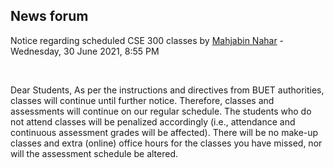 <h2>News forum</h2><a href="https://moodle.cse.buet.ac.bd/user/view.php?id=1394&course=561"></a>
Notice regarding scheduled CSE 300 classes
by <a href="https://moodle.cse.buet.ac.bd/user/view.php?id=1394&course=561">Mahjabin Nahar</a> - Wednesday, 30 June 2021, 8:55 PM


 

Dear Students, As per the instructions and directives from BUET authorities, classes will continue until further notice. Therefore, classes and assessments will continue on our regular schedule. The students who do not attend classes will be penalized accordingly (i.e., attendance and continuous assessment grades will be affected). There will be no make-up classes and extra (online) office hours for the classes you have missed, nor will the assessment schedule be altered. 






